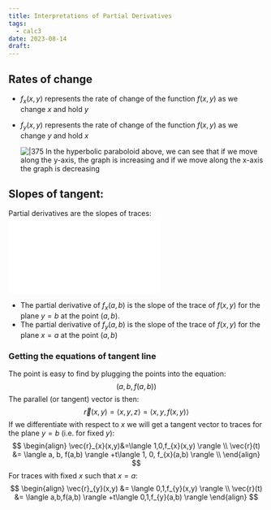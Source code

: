 ```yaml
---
title: Interpretations of Partial Derivatives
tags:
  - calc3
date: 2023-08-14
draft:
---
```


## Rates of change
- $f_{x}(x,y)$ represents the rate of change of the function $f(x,y)$ as we change $x$ and hold $y$
- $f_{y}(x,y)$ represents the rate of change of the function $f(x,y)$ as we change $y$ and hold $x$

	![|375](Pasted%20image%2020230814200509.png)
	In the hyperbolic paraboloid above, we can see that if we move along the y-axis, the graph is increasing and if we move along the x-axis the graph is decreasing

## Slopes of tangent:
Partial derivatives are the slopes of traces: 
![](Functions%20of%20Several%20Variables.md#Traces)

- The partial derivative of $f_{x}(a,b)$ is the slope of the trace of $f(x,y)$ for the plane $y=b$ at the point $(a,b)$. 
- The partial derivative of $f_{y}(a,b)$ is the slope of the trace of $f(x,y)$ for the plane $x=a$ at the point $(a,b)$

### Getting the equations of tangent line
The point is easy to find by plugging the points into the equation: 
$$
(a,b,f(a,b))
$$
The parallel (or tangent) vector is then: 
$$
\vec{r}(x,y)=\langle x,y,z \rangle =\langle x,y,f(x,y) \rangle 
$$
If we differentiate with respect to $x$ we will get a tangent vector to traces for the plane $y=b$ (i.e. for fixed $y$): 
$$
\begin{align}
\vec{r}_{x}(x,y)&=\langle 1,0,f_{x}(x,y) \rangle  \\
\vec{r}(t) &= \langle a, b, f(a,b) \rangle +t\langle 1, 0, f_{x}(a,b) \rangle  \\
\end{align}
$$
For traces with fixed $x$ such that $x=a$: 
$$
\begin{align}
\vec{r}_{y}(x,y) &= \langle 0,1,f_{y}(x,y) \rangle \\
\vec{r}(t) &= \langle a,b,f(a,b) \rangle +t\langle 0,1,f_{y}(a,b) \rangle 
\end{align}
$$

